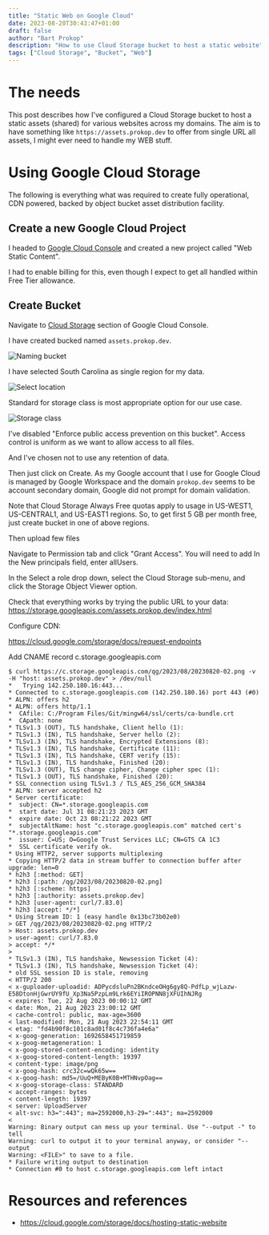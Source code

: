 ```yaml
---
title: "Static Web on Google Cloud"
date: 2023-08-20T30:43:47+01:00
draft: false
author: "Bart Prokop"
description: "How to use Cloud Storage bucket to host a static website"
tags: ["Cloud Storage", "Bucket", "Web"]
---
```


# The needs

This post describes how I've configured a Cloud Storage bucket to host a static assets (shared) for various websites across my domains. The aim is to have something like `https://assets.prokop.dev` to offer from single URL all assets, I might ever need to handle my WEB stuff.

# Using Google Cloud Storage

The following is everything what was required to create fully operational, CDN powered, backed by object bucket asset distribution facility.

## Create a new Google Cloud Project

I headed to [Google Cloud Console](https://console.cloud.google.com) and created a new project called "Web Static Content".

I had to enable billing for this, even though I expect to get all handled within Free Tier allowance.

## Create Bucket

Navigate to [Cloud Storage](https://console.cloud.google.com/storage/browser) section of Google Cloud Console.

I have created bucked named `assets.prokop.dev`.

![Naming bucket](https://assets.prokop.dev/qg/2023/08/20230820-02.png)

I have selected South Carolina as single region for my data.

![Select location](https://assets.prokop.dev/qg/2023/08/20230820-03.png)

Standard for storage class is most appropriate option for our use case.

![Storage class](https://assets.prokop.dev/qg/2023/08/20230820-04.png)

I've disabled "Enforce public access prevention on this bucket".
Access control is uniform as we want to allow access to all files.

And I've chosen not to use any retention of data.

Then just click on Create.
As my Google account that I use for Google Cloud is managed by Google Workspace and the domain `prokop.dev` seems to be account secondary domain, Google did not prompt for domain validation.


Note that Cloud Storage Always Free quotas apply to usage in US-WEST1, US-CENTRAL1, and US-EAST1 regions.
So, to get first 5 GB per month free, just create bucket in one of above regions.

Then upload few files

Navigate to Permission tab and click "Grant Access".
You will need to add In the New principals field, enter allUsers.

In the Select a role drop down, select the Cloud Storage sub-menu, and click the Storage Object Viewer option.

Check that everything works by trying the public URL to your data:
https://storage.googleapis.com/assets.prokop.dev/index.html

Configure CDN:

https://cloud.google.com/storage/docs/request-endpoints

Add CNAME record
c.storage.googleapis.com

```
$ curl https://c.storage.googleapis.com/qg/2023/08/20230820-02.png -v -H "host: assets.prokop.dev" > /dev/null
*   Trying 142.250.180.16:443...
* Connected to c.storage.googleapis.com (142.250.180.16) port 443 (#0)
* ALPN: offers h2
* ALPN: offers http/1.1
*  CAfile: C:/Program Files/Git/mingw64/ssl/certs/ca-bundle.crt
*  CApath: none
* TLSv1.3 (OUT), TLS handshake, Client hello (1):
* TLSv1.3 (IN), TLS handshake, Server hello (2):
* TLSv1.3 (IN), TLS handshake, Encrypted Extensions (8):
* TLSv1.3 (IN), TLS handshake, Certificate (11):
* TLSv1.3 (IN), TLS handshake, CERT verify (15):
* TLSv1.3 (IN), TLS handshake, Finished (20):
* TLSv1.3 (OUT), TLS change cipher, Change cipher spec (1):
* TLSv1.3 (OUT), TLS handshake, Finished (20):
* SSL connection using TLSv1.3 / TLS_AES_256_GCM_SHA384
* ALPN: server accepted h2
* Server certificate:
*  subject: CN=*.storage.googleapis.com
*  start date: Jul 31 08:21:23 2023 GMT
*  expire date: Oct 23 08:21:22 2023 GMT
*  subjectAltName: host "c.storage.googleapis.com" matched cert's "*.storage.googleapis.com"
*  issuer: C=US; O=Google Trust Services LLC; CN=GTS CA 1C3
*  SSL certificate verify ok.
* Using HTTP2, server supports multiplexing
* Copying HTTP/2 data in stream buffer to connection buffer after upgrade: len=0
* h2h3 [:method: GET]
* h2h3 [:path: /qg/2023/08/20230820-02.png]
* h2h3 [:scheme: https]
* h2h3 [:authority: assets.prokop.dev]
* h2h3 [user-agent: curl/7.83.0]
* h2h3 [accept: */*]
* Using Stream ID: 1 (easy handle 0x13bc73b02e0)
> GET /qg/2023/08/20230820-02.png HTTP/2
> Host: assets.prokop.dev
> user-agent: curl/7.83.0
> accept: */*
>
* TLSv1.3 (IN), TLS handshake, Newsession Ticket (4):
* TLSv1.3 (IN), TLS handshake, Newsession Ticket (4):
* old SSL session ID is stale, removing
< HTTP/2 200
< x-guploader-uploadid: ADPycdsluPn2BKndceOHg6gy8Q-PdfLp_wjLazw-E58DtonHjGwrUY9fU_Xp3Na5PzpLm9Lrk6EYiIROPNN8jXFUIhNJRg
< expires: Tue, 22 Aug 2023 00:00:12 GMT
< date: Mon, 21 Aug 2023 23:00:12 GMT
< cache-control: public, max-age=3600
< last-modified: Mon, 21 Aug 2023 22:54:11 GMT
< etag: "fd4b90f8c101c8ad01f8c4c736fa4e6a"
< x-goog-generation: 1692658451719859
< x-goog-metageneration: 1
< x-goog-stored-content-encoding: identity
< x-goog-stored-content-length: 19397
< content-type: image/png
< x-goog-hash: crc32c=wQk65w==
< x-goog-hash: md5=/UuQ+MEByK0B+MTHNvpOag==
< x-goog-storage-class: STANDARD
< accept-ranges: bytes
< content-length: 19397
< server: UploadServer
< alt-svc: h3=":443"; ma=2592000,h3-29=":443"; ma=2592000
<
Warning: Binary output can mess up your terminal. Use "--output -" to tell
Warning: curl to output it to your terminal anyway, or consider "--output
Warning: <FILE>" to save to a file.
* Failure writing output to destination
* Connection #0 to host c.storage.googleapis.com left intact
```


# Resources and references

- https://cloud.google.com/storage/docs/hosting-static-website
